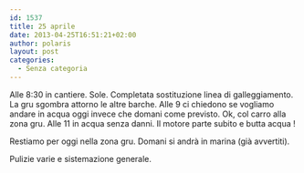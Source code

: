 ```yaml
---
id: 1537
title: 25 aprile
date: 2013-04-25T16:51:21+02:00
author: polaris
layout: post
categories:
  - Senza categoria
---
```

Alle 8:30 in cantiere. Sole. Completata sostituzione linea di galleggiamento. La gru sgombra attorno le altre barche. Alle 9 ci chiedono se vogliamo andare in acqua oggi invece che domani come previsto. Ok, col carro alla zona gru. Alle 11 in acqua senza danni. Il motore parte subito e butta acqua !

Restiamo per oggi nella zona gru. Domani si andrà in marina (già avvertiti).

Pulizie varie e sistemazione generale.
